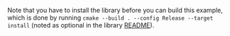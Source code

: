 Note that you have to install the library before you can build this example,
which is done by running `cmake --build . --config Release --target install`
(noted as optional in the library [README](../../README.md#building)).
